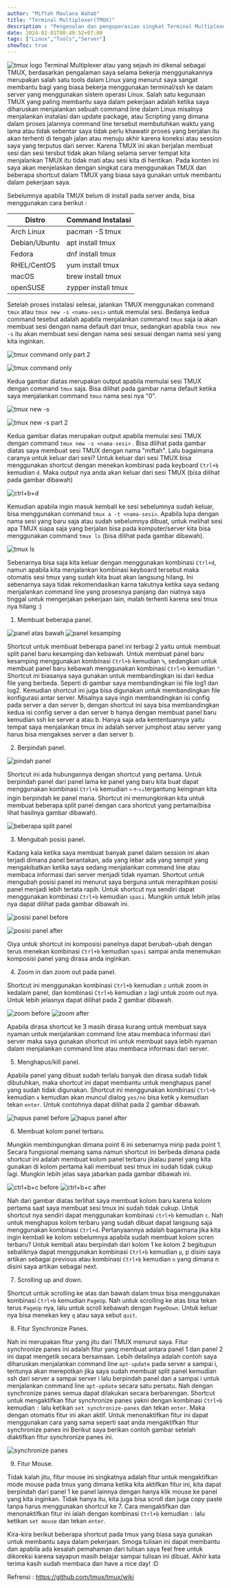 ```yaml
---
author: "Miftah Maulana Wahab"
title: "Terminal Multiplexer(TMUX)"
description : "Pengenalan dan pengoperasian singkat Terminal Multiplexer (TMUX)"
date: 2024-02-01T00:49:52+07:00
tags: ["Linux","Tools","Server"]
showToc: true
---
```


![tmux logo](https://miftah-maulana.my.id/assets/images/TMUX/tmux-logo.png)
Terminal Multiplexer atau yang sejauh ini dikenal sebagai TMUX, berdasarkan pengalaman saya selama bekerja menggunakannya merupakan salah satu tools dalam Linux yang menurut saya sangat membantu 
bagi yang biasa bekerja menggunakan terminal/ssh ke dalam server yang menggunakan sistem operasi Linux. Salah satu kegunaan TMUX yang paling membantu saya dalam pekerjaan adalah ketika saya diharuskan menjalankan
sebuah command line dalam Linux misalnya menjalankan instalasi dan update package, atau Scripting yang dimana dalam proses jalannya command line tersebut membutuhkan waktu yang lama atau tidak sebentar saya tidak perlu khawatir proses yang berjalan itu akan terhenti di tengah jalan atau menuju akhir karena koneksi atau session saya yang terputus dari server. Karena TMUX ini akan berjalan membuat sesi dan sesi tersbut tidak akan hilang selama server tempat kita menjalankan TMUX itu tidak mati atau sesi kita di hentikan. Pada konten ini saya akan menjelaskan dengan singkat cara menggunakan TMUX dan beberapa shortcut dalam TMUX yang biasa saya gunakan untuk membantu dalam pekerjaan saya.

Sebelumnya apabila TMUX belum di install pada server anda, bisa menggunakan cara berikut :

| Distro | Command Instalasi |
|------|------|
| Arch Linux | pacman -S tmux |
| Debian/Ubuntu | apt install tmux |
| Fedora | dnf install tmux |
| RHEL/CentOS | yum install tmux |
| macOS | brew install tmux |
| openSUSE | zypper install tmux |

Setelah proses instalasi selesai, jalankan TMUX menggunakan command `tmux` atau `tmux new -s <nama-sesi>` untuk memulai sesi. Bedanya kedua command tesebut adalah apabila menjalankan command `tmux` saja ia akan membuat sesi dengan nama default dari tmux, sedangkan apabila `tmux new -s` itu akan membuat sesi dengan nama sesi sesuai dengan nama sesi yang kita inginkan. 

![tmux command only part 2](https://miftah-maulana.my.id/assets/images/TMUX/tmux_command_only_part_2.png)

![tmux command only](https://miftah-maulana.my.id/assets/images/TMUX/tmux_command_only.png)

Kedua gambar diatas merupakan output apabila memulai sesi TMUX dengan command `tmux` saja. Bisa dilihat pada gambar nama default ketika saya menjalankan command `tmux` nama sesi nya "0".

![tmux new -s](https://miftah-maulana.my.id/assets/images/TMUX/tmux_new_-s.png)

![tmux new -s part 2](https://miftah-maulana.my.id/assets/images/TMUX/tmux_new_-s_part_2.png)

Kedua gambar diatas merupakan output apabila memulai sesi TMUX dengan command `tmux new -s <nama-sesi>` . Bisa dilihat pada gambar diatas saya membuat sesi TMUX dengan nama "miftah". Lalu bagaimana caranya untuk keluar dari sesi? Untuk keluar dari sesi TMUX bisa menggunakan shortcut dengan menekan kombinasi pada keyboard `Ctrl+b` kemudian `d`. Maka output nya anda akan keluar dari sesi TMUX (bisa dilihat pada gambar dibawah)

![ctrl+b+d](https://miftah-maulana.my.id/assets/images/TMUX/ctrl+b+d.png)

Kemudian apabila ingin masuk kembali ke sesi sebelumnya sudah keluar, bisa menggunakan command `tmux a -t <nama-sesi>`. Apabila lupa dengan nama sesi yang baru saja atau sudah sebelumnya dibuat, untuk melihat sesi apa TMUX siapa saja yang berjalan bisa pada komputer/server kita bisa menggunakan command `tmux ls` (bisa dilihat pada gambar dibawah).

![tmux ls](https://miftah-maulana.my.id/assets/images/TMUX/tmux_ls.png)

Sebenarnya bisa saja kita keluar dengan menggunakan kombinasi `Ctrl+d`, namun apabila kita menjalankan kombinasi keyboard tersebut maka otomatis sesi tmux yang sudah kita buat akan langsung hilang. Ini sebenarnya saya tidak rekomendasikan karna takutnya ketika saya sedang menjalankan command line yang prosesnya panjang dan niatnya saya tinggal untuk mengerjakan pekerjaan lain, malah terhenti karena sesi tmux nya hilang :)

1. Membuat beberapa panel.

![panel atas bawah](https://miftah-maulana.my.id/assets/images/TMUX/window_atas_bawah.png)
![panel kesamping](https://miftah-maulana.my.id/assets/images/TMUX/window_kesamping.png)

Shortcut untuk membuat beberapa panel ini terbagi 2 yaitu untuk membuat split panel baru kesamping dan kebawah. Untuk membuat panel baru kesamping menggunakan kombinasi `Ctrl+b` kemudian `%`, sedangkan untuk membuat panel baru kebawah menggunakan kombinasi `Ctrl+b` kemudian `"`. Shortcut ini biasanya saya gunakan untuk membandingkan isi dari kedua file yang berbeda. Seperti di gambar saya membandingkan isi file log1 dan log2. Kemudian shortcut ini juga bisa digunakan untuk membandingkan file konfigurasi antar server. Misalnya saya ingin membandingkan isi config pada server a dan server b, dengan shortcut ini saya bisa membandingkan kedua isi config server a dan server b hanya dengan membuat panel baru kemudian ssh ke server a atau b. Hanya saja ada kententuannya yaitu tempat saya menjalankan tmux ini adalah server jumphost atau server yang harus bisa mengakses server a dan server b.

2. Berpindah panel.

![pindah panel](https://miftah-maulana.my.id/assets/images/TMUX/pindah_window.png)

Shortcut ini ada hubungannya dengan shortcut yang pertama. Untuk berpindah panel dari panel lama ke panel yang baru kita buat dapat menggunakan kombinasi `Ctrl+b` kemudian `🡠🡩🡢🡣`tergantung keinginan kita ingin berpindah ke panel mana. Shortcut ini memungkinkan kita untuk membuat beberapa split panel dengan cara shortcut yang pertama(bisa lihat hasilnya gambar dibawah).

![beberapa split panel](https://miftah-maulana.my.id/assets/images/TMUX/beberapa_split_screen.png)

3. Mengubah posisi panel.

Kadang kala ketika saya membuat banyak panel dalam session ini akan terjadi dimana panel berantakan, ada yang lebar ada yang sempit yang mengakibatkan ketika saya sedang menjalankan command line atau membaca informasi dari server menjadi tidak nyaman. Shortcut untuk mengubah posisi panel ini menurut saya berguna untuk merapihkan posisi panel menjadi lebih tertata rapih. Untuk shortcut nya sendiri dapat menggunakan kombinasi `Ctrl+b` kemudian `spasi`. Mungkin untuk lebih jelas nya dapat dilihat pada gambar dibawah ini. 

![posisi panel before](https://miftah-maulana.my.id/assets/images/TMUX/posisi_screen_before.png)

![posisi panel after](https://miftah-maulana.my.id/assets/images/TMUX/posisi_screen_after.png)

Oiya untuk shortcut ini komposisi panelnya dapat berubah-ubah dengan terus menekan kombinasi `Ctrl+b` kemudian `spasi` sampai anda menemukan komposisi panel yang dirasa anda inginkan.

4. Zoom in dan zoom out pada panel.

Shortcut ini menggunakan kombinasi `Ctrl+b` kemudian `z` untuk zoom in kedalam panel, dan kombinasi `Ctrl+b` kemudian `z` lagi untuk zoom out nya. Untuk lebih jelasnya dapat dilihat pada 2 gambar dibawah.

![zoom before](https://miftah-maulana.my.id/assets/images/TMUX/zoom_in_dan_zoom_out_before.png)
![zoom after](https://miftah-maulana.my.id/assets/images/TMUX/zoom_in_dan_zoom_out_after.png)

Apabila dirasa shortcut ke 3 masih dirasa kurang untuk membuat saya nyaman untuk menjalankan command line atau membaca informasi dari server maka saya gunakan shortcut ini untuk membuat saya lebih nyaman dalam menjalankan command line atau membaca informasi dari server.

5. Menghapus/kill panel.

Apabila panel yang dibuat sudah terlalu banyak dan dirasa sudah tidak dibutuhkan, maka shortcut ini dapat membantu untuk menghapus panel yang sudah tidak digunakan. Shortcut ini menggunakan kombinasi `Ctrl+b` kemudian `x` kemudian akan muncul dialog `yes/no` bisa ketik `y` kemudian tekan `enter`. Untuk contohnya dapat dilihat pada 2 gambar dibawah.

![hapus panel before](https://miftah-maulana.my.id/assets/images/TMUX/hapus_screen_before.png)
![hapus panel after](https://miftah-maulana.my.id/assets/images/TMUX/hapus_screen_after.png)

6. Membuat kolom panel terbaru.

Mungkin membingungkan dimana point 6 ini sebenarnya mirip pada point 1. Secara fungsional memang sama namun shortcut ini berbeda dimana pada shortcut ini adalah membuat kolom panel terbaru jikalau panel yang kita gunakan di kolom pertama kali membuat sesi tmux ini sudah tidak cukup lagi. Mungkin lebih jelas saya jabarkan pada gambar dibawah ini.

![ctrl+b+c before](https://miftah-maulana.my.id/assets/images/TMUX/ctrl+b+c_before.png)
![ctrl+b+c after](https://miftah-maulana.my.id/assets/images/TMUX/ctrl+b+c_after.png)

Nah dari gambar diatas terlihat saya membuat kolom baru karena kolom pertama saat saya membuat sesi tmux ini sudah tidak cukup. Untuk shortcut nya sendiri dapat menggunakan kombinasi `ctrl+b` kemudian `c`. Nah untuk menghapus kolom terbaru yang sudah dibuat dapat langsung saja menggunakan kombinasi `Ctrl+d`. Pertanyaannya adalah bagaimana jika kita ingin kembali ke kolom sebelumnya apabila sudah membuat kolom scren terbaru? Untuk kembali atau berpindah dari kolom 1 ke kolom 2 begitupun sebaliknya dapat menggunakan kombinasi `Ctrl+b` kemudian `p`, p disini saya artikan sebagai previous atau kombinasi `Ctrl+b` kemudian `n` yang dimana n disini saya artikan sebagai next.

7. Scrolling up and down.

Shortcut untuk scrolling ke atas dan bawah dalam tmux bisa menggunakan kombinasi `Ctrl+b` kemudian `PageUp`. Nah untuk scrolling ke atas bisa tekan terus `PageUp` nya, lalu untuk scroll kebawah dengan `PageDown`. Untuk keluar nya bisa menekan key `q` atau saya sebut `quit`.

8. Fitur Synchronize Panes.

Nah ini merupakan fitur yang jitu dari TMUX menurut saya. Fitur synchronize panes ini adalah fitur yang membuat antara panel 1 dan panel 2 ini dapat mengetik secara bersamaan. Lebih detailnya adalah contoh saya diharuskan menjalankan command line `apt-update` pada server a sampai i, tentunya akan merepotkan jika saya sudah membuat split panel kemudian ssh dari server a sampai server i lalu berpindah panel dari a sampai i untuk menjalankan command line `apt-update` secara satu persatu. Nah dengan synchronize panes semua dapat dilakukan secara berbarengan. Shortcut untuk mengaktifkan fitur synchronize panes yakni dengan kombinasi `Ctrl+b` kemudian `:` lalu ketikan `set synchronize-panes` dan tekan `enter`. Maka dengan otomatis fitur ini akan aktif. Untuk menonaktifkan fitur ini dapat menggunakan cara yang sama seperti saat anda mengaktifkan fitur synchronize panes ini Berikut saya berikan contoh gambar setelah diaktifkan fitur synchronize panes ini.

![synchronize panes](https://miftah-maulana.my.id/assets/images/TMUX/synchronize-panes.png)




9. Fitur Mouse.

Tidak kalah jitu, fitur mouse ini singkatnya adalah fitur untuk mengaktifkan mode mouse pada tmux yang dimana ketika kita aktifkan fitur ini, kita dapat berpindah dari panel 1 ke panel lainnya dengan hanya klik mouse ke panel yang kita inginkan. Tidak hanya itu, kita juga bisa scroll dan juga copy paste tanpa harus menggunakan shortcut ke 7. Cara mengaktifkan dan menonaktifkan fitur ini ialah dengan kombinasi `Ctrl+b` kemudian `:` lalu ketikan `set mouse` dan tekan `enter`.


Kira-kira berikut beberapa shortcut pada tmux yang biasa saya gunakan untuk membantu saya dalam pekerjaan. Smoga tulisan ini dapat membantu dan apabila ada kesalah pemahaman dari tulisan saya feel free untuk dikoreksi karena sayapun masih belajar sampai tulisan ini dibuat. Akhir kata terima kasih sudah membaca dan have a nice day! :D




Refrensi : https://github.com/tmux/tmux/wiki



